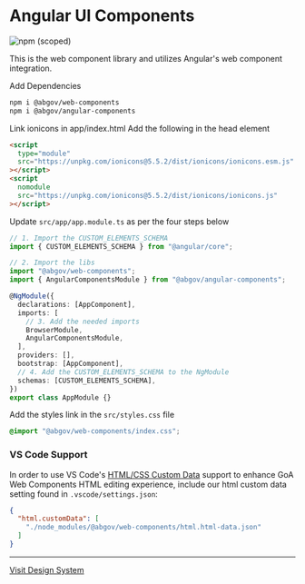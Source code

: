 # Angular UI Components

![npm (scoped)](https://img.shields.io/npm/v/@abgov/angular-components?color=%230081a2&label=angular-components&style=flat-square)

This is the web component library and utilizes Angular's web component integration.

Add Dependencies

```bash
npm i @abgov/web-components
npm i @abgov/angular-components
```

Link ionicons in app/index.html
Add the following in the head element

```html
<script
  type="module"
  src="https://unpkg.com/ionicons@5.5.2/dist/ionicons/ionicons.esm.js"
></script>
<script
  nomodule
  src="https://unpkg.com/ionicons@5.5.2/dist/ionicons/ionicons.js"
></script>
```

Update `src/app/app.module.ts` as per the four steps below

```typescript
// 1. Import the CUSTOM_ELEMENTS_SCHEMA
import { CUSTOM_ELEMENTS_SCHEMA } from "@angular/core";

// 2. Import the libs
import "@abgov/web-components";
import { AngularComponentsModule } from "@abgov/angular-components";

@NgModule({
  declarations: [AppComponent],
  imports: [
    // 3. Add the needed imports
    BrowserModule,
    AngularComponentsModule,
  ],
  providers: [],
  bootstrap: [AppComponent],
  // 4. Add the CUSTOM_ELEMENTS_SCHEMA to the NgModule
  schemas: [CUSTOM_ELEMENTS_SCHEMA],
})
export class AppModule {}
```

Add the styles link in the `src/styles.css` file

```css
@import "@abgov/web-components/index.css";
```

### VS Code Support

In order to use VS Code's [HTML/CSS Custom Data](https://github.com/microsoft/vscode-custom-data)
support to enhance GoA Web Components HTML editing experience, include our html custom data setting found in `.vscode/settings.json`:

```json
{
  "html.customData": [
    "./node_modules/@abgov/web-components/html.html-data.json"
  ]
}
```

---

[Visit Design System](https://ui-components.alberta.ca)
